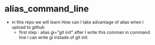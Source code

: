 # alias_command_line

* in this repo we will learn How can I take advantage of alias when i upload to github 
  * first step : alias gi="git init" after I write this comman in command line i can write gi instade of git init 
